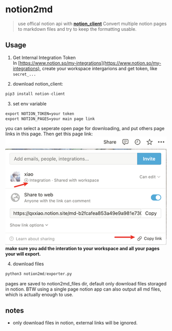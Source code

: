 # notion2md
>  use offical notion api with [**notion_client**](https://github.com/ramnes/notion-sdk-py)
Convert multiple notion pages to markdown files and try to keep the formatting usable.

## Usage

1. Get Internal Integration Token  
   In [https://www.notion.so/my-integrations](https://www.notion.so/my-integrations), create your workspace intergarions and get token, like `secret_...`


2. download notion_client:
```python
pip3 install notion-client
```

3. set env variable  
```shell
export NOTION_TOKEN=your token 
export NOTION_PAGES=your main page link
```
you can select a seperate open page for downloading, and put others page links in this page. Then get this page link:  
![](img/1.png)   
**make sure you add the interation to your workspace and all your pages your will export.**


4. download files
```python
python3 notion2md/exporter.py
```
pages are saved to notion2md_files dir, default only download files storaged in notion.
BTW using a single page notion app can also output all md files, which is actually enough to use.


## notes  
- only download files in notion, external links will be ignored.
